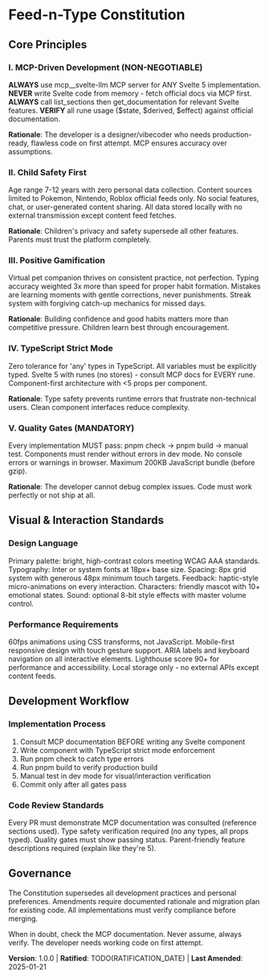 <!-- Sync Impact Report
Version change: [NEW] → 1.0.0
Added sections: All new constitution
Modified principles: N/A (initial creation)
Templates requiring updates: ✅ All templates to be reviewed
Follow-up TODOs: RATIFICATION_DATE needs confirmation
-->

# Feed-n-Type Constitution

## Core Principles

### I. MCP-Driven Development (NON-NEGOTIABLE)

**ALWAYS** use mcp\_\_svelte-llm MCP server for ANY Svelte 5 implementation. **NEVER** write Svelte code from memory - fetch official docs via MCP first. **ALWAYS** call list_sections then get_documentation for relevant Svelte features. **VERIFY** all rune usage ($state, $derived, $effect) against official documentation.

**Rationale**: The developer is a designer/vibecoder who needs production-ready, flawless code on first attempt. MCP ensures accuracy over assumptions.

### II. Child Safety First

Age range 7-12 years with zero personal data collection. Content sources limited to Pokemon, Nintendo, Roblox official feeds only. No social features, chat, or user-generated content sharing. All data stored locally with no external transmission except content feed fetches.

**Rationale**: Children's privacy and safety supersede all other features. Parents must trust the platform completely.

### III. Positive Gamification

Virtual pet companion thrives on consistent practice, not perfection. Typing accuracy weighted 3x more than speed for proper habit formation. Mistakes are learning moments with gentle corrections, never punishments. Streak system with forgiving catch-up mechanics for missed days.

**Rationale**: Building confidence and good habits matters more than competitive pressure. Children learn best through encouragement.

### IV. TypeScript Strict Mode

Zero tolerance for 'any' types in TypeScript. All variables must be explicitly typed. Svelte 5 with runes (no stores) - consult MCP docs for EVERY rune. Component-first architecture with <5 props per component.

**Rationale**: Type safety prevents runtime errors that frustrate non-technical users. Clean component interfaces reduce complexity.

### V. Quality Gates (MANDATORY)

Every implementation MUST pass: pnpm check → pnpm build → manual test. Components must render without errors in dev mode. No console errors or warnings in browser. Maximum 200KB JavaScript bundle (before gzip).

**Rationale**: The developer cannot debug complex issues. Code must work perfectly or not ship at all.

## Visual & Interaction Standards

### Design Language

Primary palette: bright, high-contrast colors meeting WCAG AAA standards. Typography: Inter or system fonts at 18px+ base size. Spacing: 8px grid system with generous 48px minimum touch targets. Feedback: haptic-style micro-animations on every interaction. Characters: friendly mascot with 10+ emotional states. Sound: optional 8-bit style effects with master volume control.

### Performance Requirements

60fps animations using CSS transforms, not JavaScript. Mobile-first responsive design with touch gesture support. ARIA labels and keyboard navigation on all interactive elements. Lighthouse score 90+ for performance and accessibility. Local storage only - no external APIs except content feeds.

## Development Workflow

### Implementation Process

1. Consult MCP documentation BEFORE writing any Svelte component
2. Write component with TypeScript strict mode enforcement
3. Run pnpm check to catch type errors
4. Run pnpm build to verify production build
5. Manual test in dev mode for visual/interaction verification
6. Commit only after all gates pass

### Code Review Standards

Every PR must demonstrate MCP documentation was consulted (reference sections used). Type safety verification required (no any types, all props typed). Quality gates must show passing status. Parent-friendly feature descriptions required (explain like they're 5).

## Governance

The Constitution supersedes all development practices and personal preferences. Amendments require documented rationale and migration plan for existing code. All implementations must verify compliance before merging.

When in doubt, check the MCP documentation. Never assume, always verify. The developer needs working code on first attempt.

**Version**: 1.0.0 | **Ratified**: TODO(RATIFICATION_DATE) | **Last Amended**: 2025-01-21
